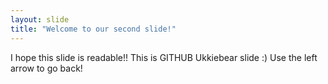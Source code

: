 ```yaml
---
layout: slide
title: "Welcome to our second slide!"
---
```

I hope this slide is readable!!  This is GITHUB Ukkiebear slide :) 
Use the left arrow to go back!